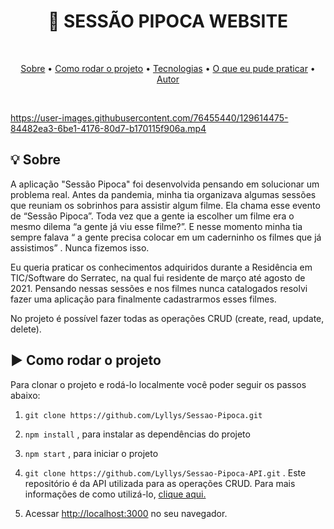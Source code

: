<h1 align="center">🍿 SESSÃO PIPOCA WEBSITE </h1>

<br />

<p align="center">
 <a href="#sobre">Sobre</a> •
 <a href="#rodarProjeto">Como rodar o projeto</a> •
 <a href="#tecnologias">Tecnologias</a> • 
 <a href="#aprendizado">O que eu pude praticar</a> •  
 <a href="#autor">Autor</a>
</p>

<br />

https://user-images.githubusercontent.com/76455440/129614475-84482ea3-6be1-4176-80d7-b170115f906a.mp4

<h2 id="sobre">💡 Sobre</h2>
<p>A aplicação "Sessão Pipoca" foi desenvolvida pensando em solucionar um problema real. Antes da pandemia, minha tia organizava algumas sessões que reuniam os sobrinhos para assistir algum filme. Ela chama esse evento de “Sessão Pipoca”. Toda vez que a gente ia escolher um filme era o mesmo dilema “a gente já viu esse filme?”. E nesse momento minha tia sempre falava “ a gente precisa colocar em um caderninho os filmes que já assistimos” . Nunca fizemos isso. </p>
<p>Eu queria praticar os conhecimentos adquiridos durante a Residência em TIC/Software do Serratec, na qual fui residente de março até agosto de 2021. Pensando nessas sessões e nos filmes nunca catalogados resolvi fazer uma aplicação para finalmente cadastrarmos esses filmes.</p>
<p>No projeto é possível fazer todas as operações CRUD (create, read, update, delete).</p>

<h2 id="rodarProjeto">▶ Como rodar o projeto</h2>
<p>Para clonar o projeto e rodá-lo localmente você poder seguir os passos abaixo: </p>

1. `git clone https://github.com/Lyllys/Sessao-Pipoca.git`

2. `npm install` , para instalar as dependências do projeto

3. `npm start` , para iniciar o projeto

4. `git clone https://github.com/Lyllys/Sessao-Pipoca-API.git` . Este repositório é da API utilizada para as operações CRUD. Para mais informações de como utilizá-lo, [clique aqui.](https://github.com/Lyllys/Sessao-Pipoca-API) 

5. Acessar [http://localhost:3000](http://localhost:3000/) no seu navegador.  


